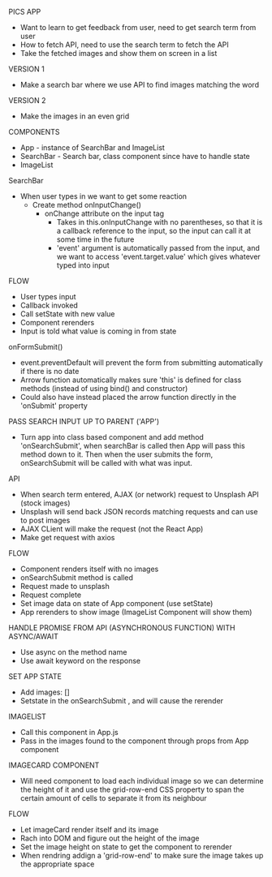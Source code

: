 PICS APP
- Want to learn to get feedback from user, need to get search term from user
- How to fetch API, need to use the search term to fetch the API
- Take the fetched images and show them on screen in a list

VERSION 1
- Make a search bar where we use API to find images matching the word

VERSION 2
- Make the images in an even grid

COMPONENTS
- App - instance of SearchBar and ImageList
- SearchBar - Search bar, class component since have to handle state
- ImageList

SearchBar
- When user types in we want to get some reaction
    - Create method onInputChange() 
        - onChange attribute on the input tag
            - Takes in this.onInputChange with no parentheses, so that it is a callback reference to the input, so the input can call it at some time in the future
            - 'event' argument is automatically passed from the input, and we want to access 'event.target.value' which gives whatever typed into input

FLOW 
- User types input
- Callback invoked
- Call setState with new value
- Component rerenders
- Input is told what value is coming in from state

onFormSubmit()
- event.preventDefault will prevent the form from submitting automatically if there is no date
- Arrow function automatically makes sure 'this' is defined for class methods (instead of using bind() and constructor)
- Could also have instead placed the arrow function directly in the 'onSubmit' property

PASS SEARCH INPUT UP TO PARENT ('APP')
- Turn app into class based component and add method 'onSearchSubmit', when searchBar is called then App will pass this method down to it. Then when the user submits the form, onSearchSubmit will be called with what was input.

API
- When search term entered, AJAX (or network) request to Unsplash API (stock images)
- Unsplash will send back JSON records matching requests and can use to post images
- AJAX CLient will make the request (not the React App)
- Make get request with axios 

FLOW
- Component renders itself with no images
- onSearchSubmit method is called
- Request made to unsplash
- Request complete
- Set image data on state of App component (use setState)
- App rerenders to show image (ImageList Component will show them)

HANDLE PROMISE FROM API (ASYNCHRONOUS FUNCTION) WITH ASYNC/AWAIT
- Use async on the method name
- Use await keyword on the response

SET APP STATE
- Add images: [] 
- Setstate in the onSearchSubmit , and will cause the rerender

IMAGELIST
- Call this component in App.js
- Pass in the images found to the component through props from App component

IMAGECARD COMPONENT
- Will need component to load each individual image so we can determine the height of it and use the grid-row-end CSS property to span the certain amount of cells to separate it from its neighbour

FLOW
- Let imageCard render itself and its image
- Rach into DOM and figure out the height of the image
- Set the image height on state to get the component to rerender
- When rendring addign a 'grid-row-end' to make sure the image takes up the appropriate space